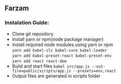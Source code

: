 ## Farzam

<!-- ![Subway](./TehranSubway.PNG)   -->

### Instalation Guide:
* Clone git repository  
* Install yarn or npm(node package manager)  
* Install required node modules using yarn or npm  
`yarn add babel-cli babel-core babel-loader`  
`yarn add babel-preset-react babel-preset-env`  
`yarn add react react-dom`  
* Build and start files
`babel src/app.js --out-file=public/scripts/app.js --presets=env,react` 
* Output files are generated in scripts folder  